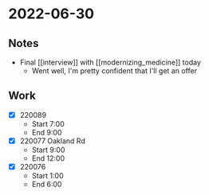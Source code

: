 # 2022-06-30
## Notes
- Final [[interview]] with [[modernizing_medicine]] today
	- Went well, I'm pretty confident that I'll get an offer
## Work
- [x] 220089
	- Start 7:00
	- End 9:00
- [x] 220077 Oakland Rd
	- Start 9:00
	- End 12:00
- [x] 220076
	- Start 1:00
	- End 6:00
